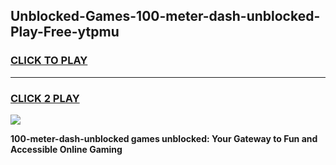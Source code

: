 
## Unblocked-Games-100-meter-dash-unblocked-Play-Free-ytpmu
<h3>
<a href="https://premium76.site?title=100-meter-dash-unblocked&ref=23A">CLICK TO PLAY</a></h3>
<hr>

<h3>
<a href="https://premium76.site?title=100-meter-dash-unblocked&ref=23A">CLICK 2 PLAY</a>
  
</h3>

<a href="https://premium76.site?title=100-meter-dash-unblocked&ref=23A"><img src="https://clearcache.store/games.png"></a>


**100-meter-dash-unblocked games unblocked: Your Gateway to Fun and Accessible Online Gaming**
